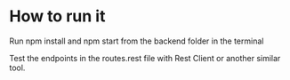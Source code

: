 # How to run it

Run npm install and npm start from the backend folder in the terminal

Test the endpoints in the routes.rest file with Rest Client or another similar tool.


